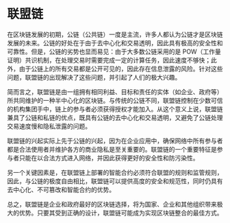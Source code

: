 # 联盟链
在区块链发展的初期，公链（公共链）一度是主流，许多人都认为公链才是区块链发展的未来。公链的好处在于由于去中心化和交易透明，因此具有极高的安全性和可靠性。但是，公链的劣势也显而易见：由于大多数公链采用的是 POW（工作量证明）共识机制，在处理交易时需要完成一定的计算任务，因此速度不够快；此外，由于公链上的所有交易都是公开可见的，因此存在信息泄露的风险。针对这些问题，联盟链的出现解决了这些问题，并引起了人们的极大兴趣。

简而言之，联盟链是由一组拥有相同利益、目标和责任的实体（如企业、政府等）所共同维护的一种半中心化的区块链。与传统的公链不同，联盟链控制在少数可信的机构集团手中，链上的参与者必须获得授权才能加入。从这个意义上说，联盟链兼具了公链和私链的优点，既具有公链的去中心化和交易透明，又避免了公链处理交易速度慢和隐私泄露的问题。

联盟链的兴起实际上先于公链的兴起，因为在企业应用中，确保网络中所有参与者都是合法使用者并维护各方的商业隐私是至关重要的。联盟链的一个重要特征是参与者只能在以合法方式进入网络，并因此获得更好的安全性和防污染性。

另一个关键因素是，在联盟链上部署的智能合约必须符合联盟的规则和监管规则，因此，与公链的极度自由相比，联盟链可以提供高度的安全和规范性，同时仍具有去中心化、不可篡改和智能合约的优势。

总之，联盟链是企业和政府最好的区块链选择，将为国家、企业和其他组织带来极大的优势。只要其受到正确的设计，联盟链可能成为实现区块链整合的最佳方式。